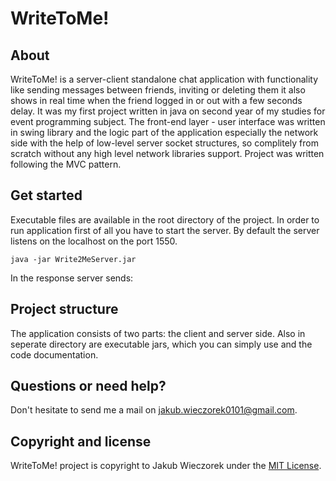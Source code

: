 # WriteToMe!

## About
WriteToMe! is a server-client standalone chat application with functionality like sending messages between friends, inviting or deleting them it also shows in real time when the friend logged in or out with a few seconds delay. It was my first project written in java on second year of my studies for event programming subject. The front-end layer - user interface was written in swing library and the logic part of the application especially the network side with the help of low-level server socket structures, so complitely from scratch without any high level network libraries support. Project was written following the MVC pattern.

## Get started
Executable files are available in the root directory of the project. In order to run application first of all you have to start the server. By default the server listens on the localhost on the port 1550.
```
java -jar Write2MeServer.jar
```
In the response server sends:

## Project structure
The application consists of two parts: the client and server side. Also in seperate directory are executable jars, which you can simply use and the code documentation.

## Questions or need help?
Don't hesitate to send me a mail on jakub.wieczorek0101@gmail.com.

## Copyright and license
WriteToMe! project is copyright to Jakub Wieczorek under the [MIT License](https://opensource.org/licenses/MIT).

[wiki]: https://github.com/jakubwieczorek/WriteToMe/wiki
